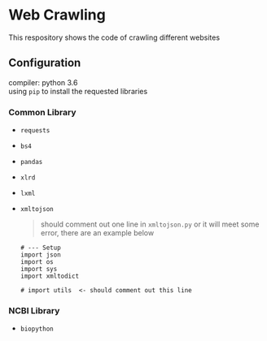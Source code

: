 # Web Crawling
This respository shows the code of crawling different websites

## Configuration
compiler: python 3.6  
using `pip` to install the requested libraries 
### Common Library
- `requests` 
- `bs4`
- `pandas`
- `xlrd`
- `lxml`
- `xmltojson` 
  > should comment out one line in `xmltojson.py` or it will meet some error, there are an example below 

  ```
  # --- Setup
  import json
  import os
  import sys
  import xmltodict

  # import utils  <- should comment out this line 
  ```
### NCBI Library
- `biopython`
